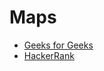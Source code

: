 # Maps

- [Geeks for Geeks](https://www.geeksforgeeks.org/map-interface-java-examples/)
- [HackerRank](https://www.hackerrank.com/challenges/phone-book/problem)
